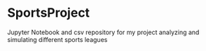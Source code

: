 # SportsProject
Jupyter Notebook and csv repository for my project analyzing and simulating different sports leagues
